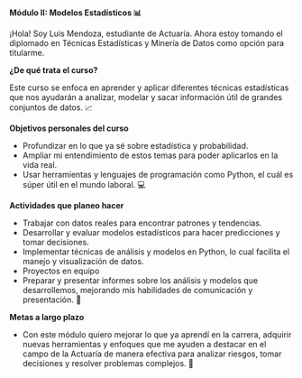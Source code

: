 **Módulo II: Modelos Estadísticos 📊**

¡Hola! Soy Luis Mendoza, estudiante de Actuaría. Ahora estoy tomando el diplomado en Técnicas Estadísticas y Minería de Datos como opción para titularme.

**¿De qué trata el curso?**

Este curso se enfoca en aprender y aplicar diferentes técnicas estadísticas  que nos ayudarán a analizar, modelar y sacar información útil de grandes conjuntos de datos. 📈

**Objetivos personales del curso**
- Profundizar en lo que ya sé sobre estadística y probabilidad.
- Ampliar mi entendimiento de estos temas para poder aplicarlos en la vida real.
- Usar herramientas y lenguajes de programación como Python, el cuál es súper útil en el mundo laboral. 💻

**Actividades que planeo hacer**
- Trabajar con datos reales para encontrar patrones y tendencias.
- Desarrollar y evaluar modelos estadísticos para hacer predicciones y tomar decisiones.
- Implementar técnicas de análisis y modelos en Python, lo cual facilita el manejo y visualización de datos.
- Proyectos en equipo
- Preparar y presentar informes sobre los análisis y modelos que desarrollemos, mejorando mis habilidades de comunicación y presentación. 📝

**Metas a largo plazo**

- Con este módulo quiero mejorar lo que ya aprendí en la carrera, adquirir nuevas herramientas y enfoques que me ayuden a destacar en el campo de la Actuaría de manera efectiva para analizar riesgos, tomar decisiones y resolver problemas complejos. 🚀


